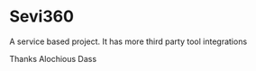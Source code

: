 # Sevi360
A service based project. It has more third party tool integrations

Thanks
Alochious Dass
